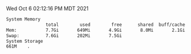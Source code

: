 Wed Oct  6 02:12:16 PM MDT 2021
```bash
System Memory
               total        used        free      shared  buff/cache   available
Mem:           7.7Gi       649Mi       4.9Gi       8.0Mi       2.1Gi       6.7Gi
Swap:          7.6Gi       202Mi       7.5Gi
System Storage
661M	.
```
```bash
